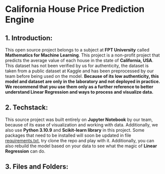 # California House Price Prediction Engine


## 1. Introduction:
This open source project belongs to a subject at **FPT University** called **Mathematics for Machine Learning**. This project is a non-profit project that predicts the average value of each house in the state of **California, USA**. This dataset has not been verified by us for authenticity, the dataset is taken from a public dataset at Kaggle and has been preprocessed by our team before being used on the model. **Because of its low authenticity, this model and dataset are only in the laboratory and not deployed in practice. We recommend that you use them only as a further reference to better understand Linear Regression and ways to process and visualize data.**

## 2. Techstack:
This source project was built entirely on **Jupyter Notebook** by our team, because of its ease of visualization and working with data. Additionally, we also use **Python 3.10.9** and **Scikit-learn library** in this project. Some packages that need to be installed will soon be updated in file [requirements.txt](requirements.txt), try clone the repo and play with it. Additionally, you can also rebuild the model based on your data to see what the magic of **Linear Regression** can do.

## 3. Files and Folders: 

